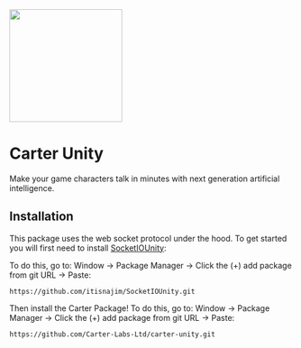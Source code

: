 <img src="https://www.carterapi.com/carter-full-white-transparent.svg" style="width: 200px"/>

# Carter Unity
Make your game characters talk in minutes with next generation artificial intelligence.

## Installation
This package uses the web socket protocol under the hood. To get started you will first need to install [SocketIOUnity](https://github.com/itisnajim/SocketIOUnity):

To do this, go to: Window -> Package Manager -> Click the (+) add package from git URL -> Paste:

```https://github.com/itisnajim/SocketIOUnity.git```

Then install the Carter Package! To do this, go to: Window -> Package Manager -> Click the (+) add package from git URL -> Paste:

```https://github.com/Carter-Labs-Ltd/carter-unity.git```


